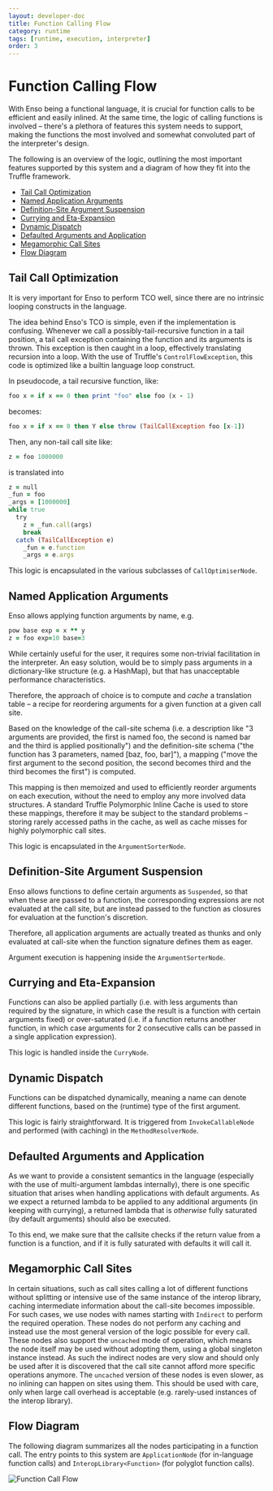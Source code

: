 ```yaml
---
layout: developer-doc
title: Function Calling Flow
category: runtime
tags: [runtime, execution, interpreter]
order: 3
---
```


# Function Calling Flow

With Enso being a functional language, it is crucial for function calls to be
efficient and easily inlined. At the same time, the logic of calling functions
is involved – there's a plethora of features this system needs to support,
making the functions the most involved and somewhat convoluted part of the
interpreter's design.

The following is an overview of the logic, outlining the most important features
supported by this system and a diagram of how they fit into the Truffle
framework.

<!-- MarkdownTOC levels="2,3" autolink="true" -->

- [Tail Call Optimization](#tail-call-optimization)
- [Named Application Arguments](#named-application-arguments)
- [Definition-Site Argument Suspension](#definition-site-argument-suspension)
- [Currying and Eta-Expansion](#currying-and-eta-expansion)
- [Dynamic Dispatch](#dynamic-dispatch)
- [Defaulted Arguments and Application](#defaulted-arguments-and-application)
- [Megamorphic Call Sites](#megamorphic-call-sites)
- [Flow Diagram](#flow-diagram)

<!-- /MarkdownTOC -->

## Tail Call Optimization

It is very important for Enso to perform TCO well, since there are no intrinsic
looping constructs in the language.

The idea behind Enso's TCO is simple, even if the implementation is confusing.
Whenever we call a possibly-tail-recursive function in a tail position, a tail
call exception containing the function and its arguments is thrown. This
exception is then caught in a loop, effectively translating recursion into a
loop. With the use of Truffle's `ControlFlowException`, this code is optimized
like a builtin language loop construct.

In pseudocode, a tail recursive function, like:

```ruby
foo x = if x == 0 then print "foo" else foo (x - 1)
```

becomes:

```ruby
foo x = if x == 0 then Y else throw (TailCallException foo [x-1])
```

Then, any non-tail call site like:

```ruby
z = foo 1000000
```

is translated into

```ruby
z = null
_fun = foo
_args = [1000000]
while true
  try
    z = _fun.call(args)
    break
  catch (TailCallException e)
    _fun = e.function
    _args = e.args
```

This logic is encapsulated in the various subclasses of `CallOptimiserNode`.

## Named Application Arguments

Enso allows applying function arguments by name, e.g.

```ruby
pow base exp = x ** y
z = foo exp=10 base=3
```

While certainly useful for the user, it requires some non-trivial facilitation
in the interpreter. An easy solution, would be to simply pass arguments in a
dictionary-like structure (e.g. a HashMap), but that has unacceptable
performance characteristics.

Therefore, the approach of choice is to compute and _cache_ a translation table
– a recipe for reordering arguments for a given function at a given call site.

Based on the knowledge of the call-site schema (i.e. a description like "3
arguments are provided, the first is named foo, the second is named bar and the
third is applied positionally") and the definition-site schema ("the function
has 3 parameters, named [baz, foo, bar]"), a mapping ("move the first argument
to the second position, the second becomes third and the third becomes the
first") is computed.

This mapping is then memoized and used to efficiently reorder arguments on each
execution, without the need to employ any more involved data structures. A
standard Truffle Polymorphic Inline Cache is used to store these mappings,
therefore it may be subject to the standard problems – storing rarely accessed
paths in the cache, as well as cache misses for highly polymorphic call sites.

This logic is encapsulated in the `ArgumentSorterNode`.

## Definition-Site Argument Suspension

Enso allows functions to define certain arguments as `Suspended`, so that when
these are passed to a function, the corresponding expressions are not evaluated
at the call site, but are instead passed to the function as closures for
evaluation at the function's discretion.

Therefore, all application arguments are actually treated as thunks and only
evaluated at call-site when the function signature defines them as eager.

Argument execution is happening inside the `ArgumentSorterNode`.

## Currying and Eta-Expansion

Functions can also be applied partially (i.e. with less arguments than required
by the signature, in which case the result is a function with certain arguments
fixed) or over-saturated (i.e. if a function returns another function, in which
case arguments for 2 consecutive calls can be passed in a single application
expression).

This logic is handled inside the `CurryNode`.

## Dynamic Dispatch

Functions can be dispatched dynamically, meaning a name can denote different
functions, based on the (runtime) type of the first argument.

This logic is fairly straightforward. It is triggered from `InvokeCallableNode`
and performed (with caching) in the `MethodResolverNode`.

## Defaulted Arguments and Application

As we want to provide a consistent semantics in the language (especially with
the use of multi-argument lambdas internally), there is one specific situation
that arises when handling applications with default arguments. As we expect a
returned lambda to be applied to any additional arguments (in keeping with
currying), a returned lambda that is _otherwise_ fully saturated (by default
arguments) should also be executed.

To this end, we make sure that the callsite checks if the return value from a
function is a function, and if it is fully saturated with defaults it will call
it.

## Megamorphic Call Sites

In certain situations, such as call sites calling a lot of different functions
without splitting or intensive use of the same instance of the interop library,
caching intermediate information about the call-site becomes impossible. For
such cases, we use nodes with names starting with `Indirect` to perform the
required operation. These nodes do not perform any caching and instead use the
most general version of the logic possible for every call. These nodes also
support the `uncached` mode of operation, which means the node itself may be
used without adopting them, using a global singleton instance instead. As such
the indirect nodes are very slow and should only be used after it is discovered
that the call site cannot afford more specific operations anymore. The
`uncached` version of these nodes is even slower, as no inlining can happen on
sites using them. This should be used with care, only when large call overhead
is acceptable (e.g. rarely-used instances of the interop library).

## Flow Diagram

The following diagram summarizes all the nodes participating in a function call.
The entry points to this system are `ApplicationNode` (for in-language function
calls) and `InteropLibrary<Function>` (for polyglot function calls).

![Function Call Flow](https://user-images.githubusercontent.com/5780639/84035237-5c2d9800-a993-11ea-826d-72f3ddffcb54.png)
